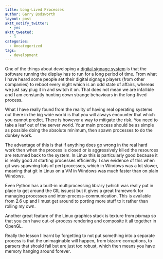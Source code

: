 ```yaml
---
title: Long-Lived Processes
author: Garry Bodsworth
layout: post
aktt_notify_twitter:
  - yes
aktt_tweeted:
  - 1
categories:
  - Uncategorized
tags:
  - development
---
```

One of the things about developing a [digital signage system][1] is that the software running the display has to run for a long period of time. From what I have heard some people set their digital signage players (from other companies) to reboot every night which is an odd state of affairs, whereas we just say plug it in and switch it on. That does not mean we are infallible and I am constantly hunting down strange behaviours in the long-lived process.

What I have really found from the reality of having real operating systems out there in the big wide world is that you will always encounter that which you cannot predict. There is however a way to mitigate the risk. You need to take a leaf out of the server world. Your main process should be as simple as possible doing the absolute minimum, then spawn processes to do the donkey work.

The advantage of this is that if anything does go wrong in the real hard work then when the process is closed or is aggressively killed the resources are returned back to the system. In Linux this is particularly good because it is really good at starting processes efficiently. I saw evidence of this when git was spawning lots of perl processes, which in Windows was a lot slower, meaning that git in Linux on a VM in Windows was much faster than on plain Windows.

Even Python has a built-in multiprocessing library (which was really put in place to get around the GIL issues) but it gives a great framework for managing processes and inter-process-communication. This is available from 2.6 up and I must get around to porting more stuff to it rather than rolling my own.

Another great feature of the Linux graphics stack is texture from pixmap so that you can have out-of-process rendering and composite it all together in OpenGL.

Really the lesson I learnt by forgetting to not put something into a separate process is that the unimaginable will happen, from bizarre corruptions, to parsers that should fail but are just too robust, which then means you have memory hanging around forever.

 [1]: http://www.camvine.com/
